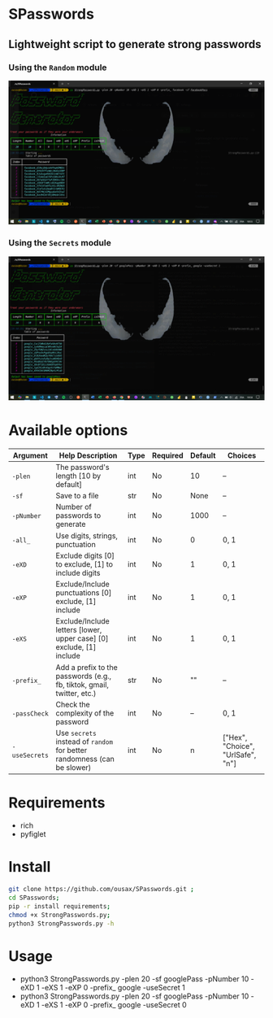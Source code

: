 # SPasswords
## Lightweight script to generate strong passwords

### Using the `Random` module  

![image alt](https://github.com/ousax/SPasswords/blob/a168df1d431a92da0b772223f9ab097047f568b2/passgg.png)

### Using the `Secrets` module

![image alt](https://github.com/ousax/SPasswords/blob/52754040aa987f18b567995476d9ec9ba9434842/passSecrets.png)

# Available options  

| Argument      | Help Description                                                                 | Type   | Required | Default | Choices     |
|---------------|----------------------------------------------------------------------------------|--------|----------|---------|-------------|
| `-plen`       | The password's length [10 by default]                                            | int    | No       | 10      | –           |
| `-sf`         | Save to a file                                                                   | str    | No       | None    | –           |
| `-pNumber`    | Number of passwords to generate                                                  | int    | No       | 1000    | –           |
| `-all_`       | Use digits, strings, punctuation                                                 | int    | No       | 0       | 0, 1        |
| `-eXD`        | Exclude digits [0] to exclude, [1] to include digits                             | int    | No       | 1       | 0, 1        |
| `-eXP`        | Exclude/Include punctuations [0] exclude, [1] include                            | int    | No       | 1       | 0, 1        |
| `-eXS`        | Exclude/Include letters [lower, upper case] [0] exclude, [1] include             | int    | No       | 1       | 0, 1        |
| `-prefix_`    | Add a prefix to the passwords (e.g., fb, tiktok, gmail, twitter, etc.)           | str    | No       | ""      | –           |
| `-passCheck`  | Check the complexity of the password                                             | int    | No       | –       | 0, 1        |
| `-useSecrets` | Use `secrets` instead of `random` for better randomness (can be slower)          | int    | No       | n       | ["Hex", "Choice", "UrlSafe", "n"]        |


# Requirements 
- rich
- pyfiglet

# Install

```bash
git clone https://github.com/ousax/SPasswords.git ; 
cd SPasswords;
pip -r install requirements;
chmod +x StrongPasswords.py;
python3 StrongPasswords.py -h
```



# Usage 
- python3 StrongPasswords.py -plen 20 -sf googlePass -pNumber 10 -eXD 1 -eXS 1 -eXP 0 -prefix_ google -useSecret 1
- python3 StrongPasswords.py -plen 20 -sf googlePass -pNumber 10 -eXD 1 -eXS 1 -eXP 0 -prefix_ google -useSecret 0    
